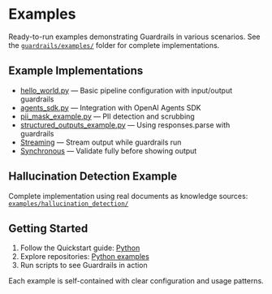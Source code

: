 # Examples

Ready-to-run examples demonstrating Guardrails in various scenarios. See the [`guardrails/examples/`](https://github.com/openai/openai-guardrails-python/tree/main/examples/) folder for complete implementations.

## Example Implementations

- [hello_world.py](https://github.com/openai/openai-guardrails-python/tree/main/examples/basic/hello_world.py) — Basic pipeline configuration with input/output guardrails
- [agents_sdk.py](https://github.com/openai/openai-guardrails-python/tree/main/examples/basic/agents_sdk.py) — Integration with OpenAI Agents SDK
- [pii_mask_example.py](https://github.com/openai/openai-guardrails-python/tree/main/examples/basic/pii_mask_example.py) — PII detection and scrubbing
- [structured_outputs_example.py](https://github.com/openai/openai-guardrails-python/tree/main/examples/basic/structured_outputs_example.py) — Using responses.parse with guardrails
- [Streaming](https://github.com/openai/openai-guardrails-python/tree/main/examples/implementation_code/streaming) — Stream output while guardrails run
- [Synchronous](https://github.com/openai/openai-guardrails-python/tree/main/examples/implementation_code/synchronous) — Validate fully before showing output

## Hallucination Detection Example

Complete implementation using real documents as knowledge sources:
[`examples/hallucination_detection/`](https://github.com/openai/openai-guardrails-python/tree/main/examples/hallucination_detection)

## Getting Started

1. Follow the Quickstart guide: [Python](./quickstart.md)
2. Explore repositories: [Python examples](https://github.com/openai/openai-guardrails-python/tree/main/examples/)
3. Run scripts to see Guardrails in action

Each example is self-contained with clear configuration and usage patterns.
